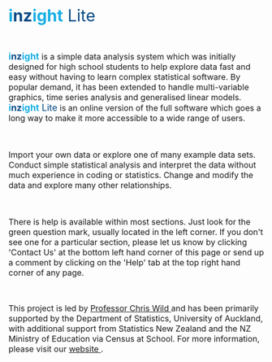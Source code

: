 <font size = "6" color = "18afe3"><b>i<font color = "094b85">nz</font>ight</b>
<font color = "094b85">Lite</font></b></font>

<font size = "3">

<br>

<font size = "4" color = "18afe3"><b>i<font color = "094b85">nz</font>ight</b></font> is a simple data analysis system which was initially designed for high school students to help explore data fast and easy without having to learn complex statistical software. By popular demand, it has been extended to handle multi-variable graphics, time series analysis and generalised linear models. <font size = "4" color = "18afe3"><b>i<font color = "094b85">nz</font>ight</b>
<font color = "094b85">Lite</font></b></font> is an online version of the full software which goes a long way to make it more accessible to a wide range of users.

<br>

Import your own data or explore one of many example data sets. Conduct simple
statistical analysis and interpret the data without much experience in coding or statistics. Change and modify the data and explore many other relationships.

<br>

There is help is available within most sections. Just look for the green question mark, usually located in the left corner. If you don't see one for a particular section, please let us know by clicking 'Contact Us' at the bottom left hand corner of this page or send up a comment by clicking on the 'Help' tab at the top right hand corner of any page.

<br>

This project is led by <a href = "http://stat.auckland.ac.nz/~wild">Professor Chris Wild </a> and has been primarily supported by the Department of Statistics, University of Auckland, with additional support from Statistics New Zealand and the NZ Ministry of Education via Census at School. For more information, please visit our <a href = "http://stat.auckland.ac.nz/~wild/iNZight"> website </a>.
<br>
<br>
</font>
